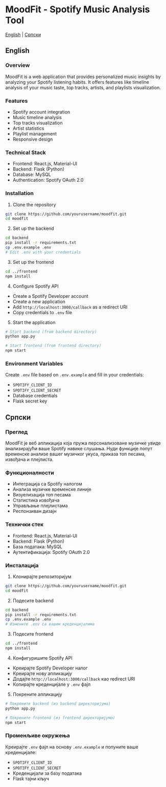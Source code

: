 # MoodFit - Spotify Music Analysis Tool

[English](#english) | [Српски](#српски)

## English

### Overview

MoodFit is a web application that provides personalized music insights by analyzing your Spotify listening habits. It offers features like timeline analysis of your music taste, top tracks, artists, and playlists visualization.

### Features

- Spotify account integration
- Music timeline analysis
- Top tracks visualization
- Artist statistics
- Playlist management
- Responsive design

### Technical Stack

- Frontend: React.js, Material-UI
- Backend: Flask (Python)
- Database: MySQL
- Authentication: Spotify OAuth 2.0

### Installation

1. Clone the repository

```bash
git clone https://github.com/yourusername/moodfit.git
cd moodfit
```

2. Set up the backend

```bash
cd backend
pip install -r requirements.txt
cp .env.example .env
# Edit .env with your credentials
```

3. Set up the frontend

```bash
cd ../frontend
npm install
```

4. Configure Spotify API

- Create a Spotify Developer account
- Create a new application
- Add `http://localhost:3000/callback` as a redirect URI
- Copy credentials to `.env` file

5. Start the application

```bash
# Start backend (from backend directory)
python app.py

# Start frontend (from frontend directory)
npm start
```

### Environment Variables

Create `.env` file based on `.env.example` and fill in your credentials:

- `SPOTIFY_CLIENT_ID`
- `SPOTIFY_CLIENT_SECRET`
- Database credentials
- Flask secret key

## Српски

### Преглед

MoodFit је веб апликација која пружа персонализоване музичке увиде анализирајући ваше Spotify навике слушања. Нуди функције попут временске анализе вашег музичког укуса, приказа топ песама, извођача и плејлиста.

### Функционалности

- Интеграција са Spotify налогом
- Анализа музичке временске линије
- Визуелизација топ песама
- Статистика извођача
- Управљање плејлистама
- Респонзиван дизајн

### Технички стек

- Frontend: React.js, Material-UI
- Backend: Flask (Python)
- База података: MySQL
- Аутентификација: Spotify OAuth 2.0

### Инсталација

1. Клонирајте репозиторијум

```bash
git clone https://github.com/yourusername/moodfit.git
cd moodfit
```

2. Подесите backend

```bash
cd backend
pip install -r requirements.txt
cp .env.example .env
# Измените .env са вашим креденцијалима
```

3. Подесите frontend

```bash
cd ../frontend
npm install
```

4. Конфигуришите Spotify API

- Креирајте Spotify Developer налог
- Креирајте нову апликацију
- Додајте `http://localhost:3000/callback` као redirect URI
- Копирајте креденцијале у `.env` фајл

5. Покрените апликацију

```bash
# Покрените backend (из backend директоријума)
python app.py

# Покрените frontend (из frontend директоријума)
npm start
```

### Променљиве окружења

Креирајте `.env` фајл на основу `.env.example` и попуните ваше креденцијале:

- `SPOTIFY_CLIENT_ID`
- `SPOTIFY_CLIENT_SECRET`
- Креденцијали за базу података
- Flask тајни кључ
